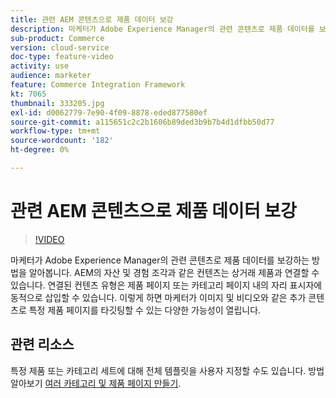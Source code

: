 ```yaml
---
title: 관련 AEM 콘텐츠으로 제품 데이터 보강
description: 마케터가 Adobe Experience Manager의 관련 콘텐츠로 제품 데이터를 보강하는 방법을 알아봅니다. AEM의 자산 및 경험 조각과 같은 컨텐츠는 상거래 제품과 연결할 수 있습니다. 연결된 컨텐츠 유형은 제품 페이지 또는 카테고리 페이지 내의 자리 표시자에 동적으로 삽입할 수 있습니다. 이렇게 하면 마케터가 이미지 및 비디오와 같은 추가 콘텐츠로 특정 제품 페이지를 타깃팅할 수 있는 다양한 가능성이 열립니다.
sub-product: Commerce
version: cloud-service
doc-type: feature-video
activity: use
audience: marketer
feature: Commerce Integration Framework
kt: 7065
thumbnail: 333205.jpg
exl-id: d0062779-7e90-4f09-8878-eded877580ef
source-git-commit: a115651c2c2b1606b89ded3b9b7b4d1dfbb50d77
workflow-type: tm+mt
source-wordcount: '182'
ht-degree: 0%

---
```


# 관련 AEM 콘텐츠으로 제품 데이터 보강

>[!VIDEO](https://video.tv.adobe.com/v/333205/?quality=12&learn=on)

마케터가 Adobe Experience Manager의 관련 콘텐츠로 제품 데이터를 보강하는 방법을 알아봅니다. AEM의 자산 및 경험 조각과 같은 컨텐츠는 상거래 제품과 연결할 수 있습니다. 연결된 컨텐츠 유형은 제품 페이지 또는 카테고리 페이지 내의 자리 표시자에 동적으로 삽입할 수 있습니다. 이렇게 하면 마케터가 이미지 및 비디오와 같은 추가 콘텐츠로 특정 제품 페이지를 타깃팅할 수 있는 다양한 가능성이 열립니다.

## 관련 리소스

특정 제품 또는 카테고리 세트에 대해 전체 템플릿을 사용자 지정할 수도 있습니다. 방법 알아보기 [여러 카테고리 및 제품 페이지 만들기](./multi-template-usage.md).
